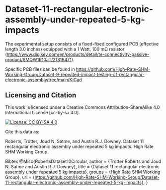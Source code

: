 # Dataset-11-rectangular-electronic-assembly-under-repeated-5-kg-impacts
The experimental setup consists of a fixed-fixed configured PCB (effective length 3.0 inches) equipped with a 1 Watt, 100 mΩ resistor (https://www.digikey.com/en/products/detail/te-connectivity-passive-product/SMQW1R10JT/21316471).

Specific PCB files can be found in https://github.com/High-Rate-SHM-Working-Group/Dataset-9-repeated-impact-testing-of-rectangular-electronic-assembly/tree/main/KiCad

## Licensing and Citation

This work is licensed under a Creative Commons Attribution-ShareAlike 4.0 International License [cc-by-sa 4.0].

[![License: CC BY-SA 4.0](https://img.shields.io/badge/License-CC_BY--SA_4.0-lightgrey.svg)](https://creativecommons.org/licenses/by-sa/4.0/)

Cite this data as:

Roberts, Trotter, Joud N. Satme, and Austin R.J. Downey. Dataset 11 rectangular electronic assembly under repeated 5 kg impacts. High Rate SHM Working Group.

Bibtex
@Misc{RobertsDataset10Circular,
author = {Trotter Roberts and Joud N. Satme and Austin R.J. Downey},
title = {Dataset 11 rectangular electronic assembly under repeated 5 kg impacts},
groups = {High Rate SHM Working Group},
url = {https://github.com/High-Rate-SHM-Working-Group/Dataset-11-rectangular-electronic-assembly-under-repeated-5-kg-impacts},
}
